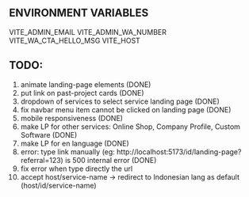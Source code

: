 ## ENVIRONMENT VARIABLES
VITE_ADMIN_EMAIL
VITE_ADMIN_WA_NUMBER
VITE_WA_CTA_HELLO_MSG
VITE_HOST

## TODO:
1. animate landing-page elements (DONE)
2. put link on past-project cards (DONE)
3. dropdown of services to select service landing page (DONE)
4. fix navbar menu item cannot be clicked on landing page (DONE)
5. mobile responsiveness (DONE)
6. make LP for other services: Online Shop, Company Profile, Custom Software (DONE)
7. make LP for en language (DONE)
8. error: type link manually (eg: http://localhost:5173/id/landing-page?referral=123) is 500 internal error (DONE)
9. fix error when type directly the url
10. accept host/service-name -> redirect to Indonesian lang as default (host/id/service-name)
